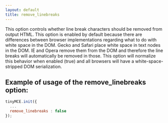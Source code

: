 ```yaml
---
layout: default
title: remove_linebreaks
---
```


This option controls whether line break characters should be removed from output HTML. This option is enabled by default because there are differences between browser implementations regarding what to do with white space in the DOM. Gecko and Safari place white space in text nodes in the DOM. IE and Opera remove them from the DOM and therefore the line breaks will automatically be removed in those. This option will normalize this behavior when enabled (true) and all browsers will have a white-space-stripped DOM serialization.

## Example of usage of the remove_linebreaks option:

```js
tinyMCE.init({
  ...
  remove_linebreaks : false
});
```
